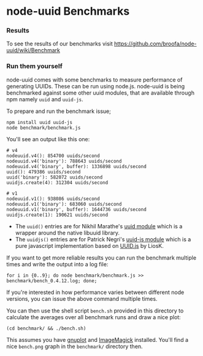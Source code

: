 # node-uuid Benchmarks

### Results

To see the results of our benchmarks visit https://github.com/broofa/node-uuid/wiki/Benchmark

### Run them yourself

node-uuid comes with some benchmarks to measure performance of generating UUIDs. These can be run using node.js. node-uuid is being benchmarked against some other uuid modules, that are available through npm namely `uuid` and `uuid-js`.

To prepare and run the benchmark issue;

```
npm install uuid uuid-js
node benchmark/benchmark.js
```

You'll see an output like this one:

```
# v4
nodeuuid.v4(): 854700 uuids/second
nodeuuid.v4('binary'): 788643 uuids/second
nodeuuid.v4('binary', buffer): 1336898 uuids/second
uuid(): 479386 uuids/second
uuid('binary'): 582072 uuids/second
uuidjs.create(4): 312304 uuids/second

# v1
nodeuuid.v1(): 938086 uuids/second
nodeuuid.v1('binary'): 683060 uuids/second
nodeuuid.v1('binary', buffer): 1644736 uuids/second
uuidjs.create(1): 190621 uuids/second
```

* The `uuid()` entries are for Nikhil Marathe's [uuid module](https://bitbucket.org/nikhilm/uuidjs) which is a wrapper around the native libuuid library.
* The `uuidjs()` entries are for Patrick Negri's [uuid-js module](https://github.com/pnegri/uuid-js) which is a pure javascript implementation based on [UUID.js](https://github.com/LiosK/UUID.js) by LiosK.

If you want to get more reliable results you can run the benchmark multiple times and write the output into a log file:

```
for i in {0..9}; do node benchmark/benchmark.js >> benchmark/bench_0.4.12.log; done;
```

If you're interested in how performance varies between different node versions, you can issue the above command multiple times.

You can then use the shell script `bench.sh` provided in this directory to calculate the averages over all benchmark runs and draw a nice plot:

```
(cd benchmark/ && ./bench.sh)
```

This assumes you have [gnuplot](http://www.gnuplot.info/) and [ImageMagick](http://www.imagemagick.org/) installed. You'll find a nice `bench.png` graph in the `benchmark/` directory then.

